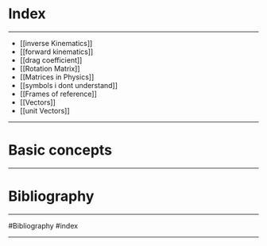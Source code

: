 # Index
---
* [[inverse Kinematics]]
* [[forward kinematics]]
* [[drag coefficient]]
* [[Rotation Matrix]]
* [[Matrices in Physics]]
* [[symbols i dont understand]]
* [[Frames of reference]]
* [[Vectors]]
* [[unit Vectors]]
---
# Basic concepts 

---

# Bibliography 
---
#Bibliography
#index

---
